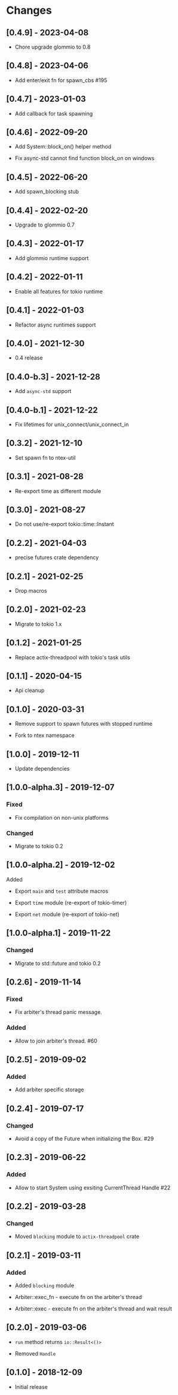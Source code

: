 # Changes


## [0.4.9] - 2023-04-08

* Chore upgrade glommio to 0.8

## [0.4.8] - 2023-04-06

* Add enter/exit fn for spawn_cbs #195

## [0.4.7] - 2023-01-03

* Add callback for task spawning

## [0.4.6] - 2022-09-20

* Add System::block_on() helper method

* Fix async-std cannot find function block_on on windows

## [0.4.5] - 2022-06-20

* Add spawn_blocking stub

## [0.4.4] - 2022-02-20

* Upgrade to glommio 0.7

## [0.4.3] - 2022-01-17

* Add glommio runtime support

## [0.4.2] - 2022-01-11

* Enable all features for tokio runtime

## [0.4.1] - 2022-01-03

* Refactor async runtimes support

## [0.4.0] - 2021-12-30

* 0.4 release

## [0.4.0-b.3] - 2021-12-28

* Add `async-std` support

## [0.4.0-b.1] - 2021-12-22

* Fix lifetimes for unix_connect/unix_connect_in

## [0.3.2] - 2021-12-10

* Set spawn fn to ntex-util

## [0.3.1] - 2021-08-28

* Re-export time as different module

## [0.3.0] - 2021-08-27

* Do not use/re-export tokio::time::Instant

## [0.2.2] - 2021-04-03

* precise futures crate dependency

## [0.2.1] - 2021-02-25

* Drop macros

## [0.2.0] - 2021-02-23

* Migrate to tokio 1.x

## [0.1.2] - 2021-01-25

* Replace actix-threadpool with tokio's task utils

## [0.1.1] - 2020-04-15

* Api cleanup

## [0.1.0] - 2020-03-31

* Remove support to spawn futures with stopped runtime

* Fork to ntex namespace

## [1.0.0] - 2019-12-11

* Update dependencies

## [1.0.0-alpha.3] - 2019-12-07

### Fixed

* Fix compilation on non-unix platforms

### Changed

* Migrate to tokio 0.2


## [1.0.0-alpha.2] - 2019-12-02

Added

* Export `main` and `test` attribute macros

* Export `time` module (re-export of tokio-timer)

* Export `net` module (re-export of tokio-net)


## [1.0.0-alpha.1] - 2019-11-22

### Changed

* Migrate to std::future and tokio 0.2


## [0.2.6] - 2019-11-14

### Fixed

* Fix arbiter's thread panic message.

### Added

* Allow to join arbiter's thread. #60


## [0.2.5] - 2019-09-02

### Added

* Add arbiter specific storage


## [0.2.4] - 2019-07-17

### Changed

* Avoid a copy of the Future when initializing the Box. #29


## [0.2.3] - 2019-06-22

### Added

* Allow to start System using exsiting CurrentThread Handle #22


## [0.2.2] - 2019-03-28

### Changed

* Moved `blocking` module to `actix-threadpool` crate


## [0.2.1] - 2019-03-11

### Added

* Added `blocking` module

* Arbiter::exec_fn - execute fn on the arbiter's thread

* Arbiter::exec - execute fn on the arbiter's thread and wait result


## [0.2.0] - 2019-03-06

* `run` method returns `io::Result<()>`

* Removed `Handle`


## [0.1.0] - 2018-12-09

* Initial release
